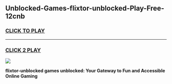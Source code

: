 
## Unblocked-Games-flixtor-unblocked-Play-Free-12cnb
<h3>
<a href="https://premium76.site?title=flixtor-unblocked&ref=21A">CLICK TO PLAY</a></h3>
<hr>

<h3>
<a href="https://premium76.site?title=flixtor-unblocked&ref=21A">CLICK 2 PLAY</a>
  
</h3>

<a href="https://premium76.site?title=flixtor-unblocked&ref=21A"><img src="https://clearcache.store/games.png"></a>


**flixtor-unblocked games unblocked: Your Gateway to Fun and Accessible Online Gaming**

